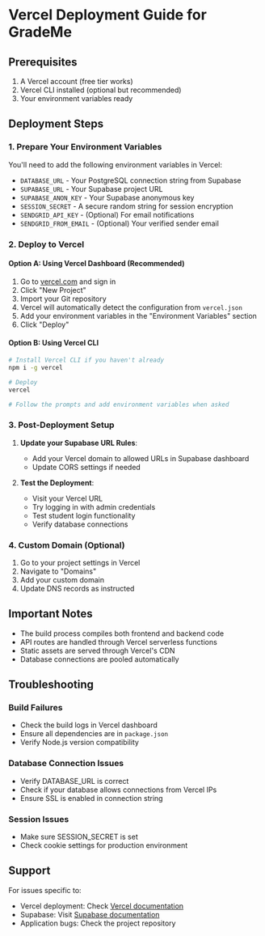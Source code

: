 # Vercel Deployment Guide for GradeMe

## Prerequisites

1. A Vercel account (free tier works)
2. Vercel CLI installed (optional but recommended)
3. Your environment variables ready

## Deployment Steps

### 1. Prepare Your Environment Variables

You'll need to add the following environment variables in Vercel:

- `DATABASE_URL` - Your PostgreSQL connection string from Supabase
- `SUPABASE_URL` - Your Supabase project URL
- `SUPABASE_ANON_KEY` - Your Supabase anonymous key
- `SESSION_SECRET` - A secure random string for session encryption
- `SENDGRID_API_KEY` - (Optional) For email notifications
- `SENDGRID_FROM_EMAIL` - (Optional) Your verified sender email

### 2. Deploy to Vercel

#### Option A: Using Vercel Dashboard (Recommended)

1. Go to [vercel.com](https://vercel.com) and sign in
2. Click "New Project"
3. Import your Git repository
4. Vercel will automatically detect the configuration from `vercel.json`
5. Add your environment variables in the "Environment Variables" section
6. Click "Deploy"

#### Option B: Using Vercel CLI

```bash
# Install Vercel CLI if you haven't already
npm i -g vercel

# Deploy
vercel

# Follow the prompts and add environment variables when asked
```

### 3. Post-Deployment Setup

1. **Update your Supabase URL Rules**:
   - Add your Vercel domain to allowed URLs in Supabase dashboard
   - Update CORS settings if needed

2. **Test the Deployment**:
   - Visit your Vercel URL
   - Try logging in with admin credentials
   - Test student login functionality
   - Verify database connections

### 4. Custom Domain (Optional)

1. Go to your project settings in Vercel
2. Navigate to "Domains"
3. Add your custom domain
4. Update DNS records as instructed

## Important Notes

- The build process compiles both frontend and backend code
- API routes are handled through Vercel serverless functions
- Static assets are served through Vercel's CDN
- Database connections are pooled automatically

## Troubleshooting

### Build Failures
- Check the build logs in Vercel dashboard
- Ensure all dependencies are in `package.json`
- Verify Node.js version compatibility

### Database Connection Issues
- Verify DATABASE_URL is correct
- Check if your database allows connections from Vercel IPs
- Ensure SSL is enabled in connection string

### Session Issues
- Make sure SESSION_SECRET is set
- Check cookie settings for production environment

## Support

For issues specific to:
- Vercel deployment: Check [Vercel documentation](https://vercel.com/docs)
- Supabase: Visit [Supabase documentation](https://supabase.com/docs)
- Application bugs: Check the project repository